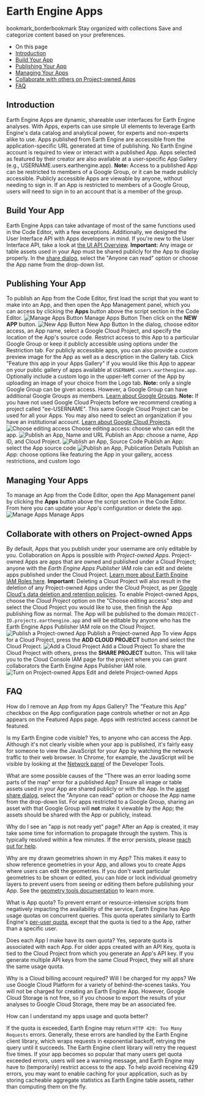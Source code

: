  
#  Earth Engine Apps 
bookmark_borderbookmark Stay organized with collections  Save and categorize content based on your preferences. 
  * On this page
  * [Introduction](https://developers.google.com/earth-engine/guides/apps#introduction)
  * [Build Your App](https://developers.google.com/earth-engine/guides/apps#build-your-app)
  * [Publishing Your App](https://developers.google.com/earth-engine/guides/apps#publishing-your-app)
  * [Managing Your Apps](https://developers.google.com/earth-engine/guides/apps#managing-your-apps)
  * [Collaborate with others on Project-owned Apps](https://developers.google.com/earth-engine/guides/apps#collaborate-with-others-on-project-owned-apps)
  * [FAQ](https://developers.google.com/earth-engine/guides/apps#faq)


## Introduction
Earth Engine Apps are dynamic, shareable user interfaces for Earth Engine analyses. With Apps, experts can use simple UI elements to leverage Earth Engine's data catalog and analytical power, for experts and non-experts alike to use. 
Apps published from Earth Engine are accessible from the application-specific URL generated at time of publishing. No Earth Engine account is required to view or interact with a published App. Apps selected as featured by their creator are also available at a user-specific App Gallery (e.g., USERNAME.users.earthengine.app). 
**Note:** Access to a published App can be restricted to members of a Google Group, or it can be made publicly accessible. Publicly accessible Apps are viewable by anyone, without needing to sign in. If an App is restricted to members of a Google Group, users will need to sign in to an account that is a member of the group.
## Build Your App
Earth Engine Apps can take advantage of most of the same functions used in the Code Editor, with a few exceptions. Additionally, we designed the User Interface API with Apps developers in mind. If you're new to the User Interface API, take a look at [ the UI API Overview](https://developers.google.com/earth-engine/ui).
**Important:** Any image or table assets used in your App must be shared publicly for the App to display properly. In the [share dialog](https://developers.google.com/earth-engine/asset_manager#sharing-assets), select the "Anyone can read" option or choose the App name from the drop-down list. 
## Publishing Your App
To publish an App from the Code Editor, first load the script that you want to make into an App, and then open the App Management panel, which you can access by clicking the **Apps** button above the script section in the Code Editor. 
![Manage Apps Button](https://developers.google.com/static/earth-engine/images/app-management-icon.png) Manage Apps Button
Then click on the **NEW APP** button. 
![New App Button](https://developers.google.com/static/earth-engine/images/create-new-app.png) New App Button
In the dialog, choose editor access, an App name, select a Google Cloud Project, and specify the location of the App's source code. Restrict access to this App to a particular Google Group or keep it publicly accessible using options under the Restriction tab. For publicly accessible apps, you can also provide a custom preview image for the App as well as a description in the Gallery tab. Click "Feature this app in your Apps Gallery" if you would like this App to appear on your public gallery of apps available at `USERNAME.users.earthengine.app`. Optionally include a custom logo in the upper-left corner of the App by uploading an image of your choice from the Logo tab. 
**Note:** only a single Google Group can be given access. However, a Google Group can have additional Google Groups as members. [Learn about Google Groups](https://support.google.com/groups/). **Note:** If you have not used Google Cloud Projects before we recommend creating a project called "ee-USERNAME". This same Google Cloud Project can be used for all your Apps. You may also need to select an organization if you have an institutional account. [Learn about Google Cloud Projects](https://cloud.google.com/resource-manager/docs/creating-managing-projects). ![Choose editing access](https://developers.google.com/static/earth-engine/images/publish-app-dialog1.png) Choose editing access: choose who can edit the app. ![Publish an App, Name and URL](https://developers.google.com/static/earth-engine/images/publish-app-dialog2.png) Publish an App: choose a name, App ID, and Cloud Project. ![Publish an App, Source Code](https://developers.google.com/static/earth-engine/images/publish-app-dialog3.png) Publish an App: select the App source code ![Publish an App, Publication Details](https://developers.google.com/static/earth-engine/images/publish-app-dialog4.png) Publish an App: choose options like featuring the App in your gallery, access restrictions, and custom logo 
## Managing Your Apps
To manage an App from the Code Editor, open the App Management panel by clicking the **Apps** button above the script section in the Code Editor. From here you can update your App's configuration or delete the app. 
![Manage Apps](https://developers.google.com/static/earth-engine/images/manage-apps.png) Manage Apps
## Collaborate with others on Project-owned Apps
By default, Apps that you publish under your username are only editable by you. Collaboration on Apps is possible with _Project-owned Apps_. Project-owned Apps are apps that are owned and published under a Cloud Project; anyone with the _Earth Engine Apps Publisher_ IAM role can edit and delete apps published under the Cloud Project. [Learn more about Earth Engine IAM Roles here](https://developers.google.com/earth-engine/cloud/roles_permissions#predefined-earth-engine-iam-roles). 
**Important:** Deleting a Cloud Project will also result in the deletion of any Project-owned Apps under the Cloud Project, as per [Google Cloud's data deletion and retention policies](https://cloud.google.com/docs/security/deletion). 
To enable Project-owned Apps, choose the _Cloud Project_ option on the "Choose editing access" step and select the Cloud Project you would like to use, then finish the App publishing flow as normal. The App will be published to the domain `PROJECT-ID.projects.earthengine.app` and will be editable by anyone who has the Earth Engine Apps Publisher IAM role on the Cloud Project. 
![Publish a Project-owned App](https://developers.google.com/static/earth-engine/images/publish-project-owned-app.png) Publish a Project-owned App
To view Apps for a Cloud Project, press the **ADD CLOUD PROJECT** button and select the Cloud Project. 
![Add a Cloud Project](https://developers.google.com/static/earth-engine/images/add-cloud-project.png) Add a Cloud Project
To share the Cloud Project with others, press the **SHARE PROJECT** button. This will take you to the Cloud Console IAM page for the project where you can grant collaborators the Earth Engine Apps Publisher IAM role. 
![Turn on Project-owned Apps](https://developers.google.com/static/earth-engine/images/project-owned-apps.png) Edit and delete Project-owned Apps
## FAQ 

How do I remove an App from my Apps Gallery?
     The "Feature this App" checkbox on the App configuration page controls whether or not an App appears on the Featured Apps page. Apps with restricted access cannot be featured.  

Is my Earth Engine code visible? 
     Yes, to anyone who can access the App. Although it's not clearly visible when your app is published, it's fairly easy for someone to view the JavaScript for your App by watching the network traffic to their web browser. In Chrome, for example, the JavaScript will be visible by looking at the [ Network panel](https://developers.google.com/web/tools/chrome-devtools/network-performance/reference) of the Developer Tools.  

What are some possible causes of the "There was an error loading some parts of the map" error for a published App?
    Ensure all image or table assets used in your App are shared publicly or with the App. In the [asset share dialog](https://developers.google.com/earth-engine/asset_manager#sharing-assets), select the "Anyone can read" option or choose the App name from the drop-down list. For apps restricted to a Google Group, sharing an asset with that Google Group will **not** make it viewable by the App; the assets should be shared with the App or publicly, instead.  

Why do I see an "app is not ready yet" page? 
     After an App is created, it may take some time for information to propagate through the system. This is typically resolved within a few minutes. If the error persists, please [reach out for help](https://developers.google.com/earth-engine/help).  

Why are my drawn geometries shown in my App? 
     This makes it easy to show reference geometries in your App, and allows you to create Apps where users can edit the geometries. If you don't want particular geometries to be shown or edited, you can hide or lock individual geometry layers to prevent users from seeing or editing them before publishing your App. See the [ geometry tools documentation](https://developers.google.com/earth-engine/playground#geometry-tools) to learn more.  

What is App quota? 
     To prevent errant or resource-intensive scripts from negatively impacting the availability of the service, Earth Engine has App usage quotas on concurrent queries. This quota operates similarly to Earth Engine's [ per-user quota](https://developers.google.com/earth-engine/usage), except that the quota is tied to a the App, rather than a specific user.  

Does each App I make have its own quota? 
     Yes, separate quota is associated with each App. For older apps created with an API Key, quota is tied to the Cloud Project from which you generate an App's API key. If you generate multiple API keys from the same Cloud Project, they will all share the same usage quota.  

Why is a Cloud billing account required? Will I be charged for my apps?
     We use Google Cloud Platform for a variety of behind-the-scenes tasks. You will not be charged for creating an Earth Engine App. However, Google Cloud Storage is not free, so if you choose to export the results of your analyses to Google Cloud Storage, there may be an associated fee.  

How can I understand my apps usage and quota better? 
    
If the quota is exceeded, Earth Engine may return `HTTP 429: Too Many Requests` errors. Generally, these errors are handled by the Earth Engine client library, which wraps requests in exponential backoff, retrying the query until it succeeds. The Earth Engine client library will retry the request five times.
If your app becomes so popular that many users get quota exceeded errors, users will see a warning message, and Earth Engine may have to (temporarily) restrict access to the app. 
To help avoid receiving 429 errors, you may want to enable caching for your application, such as by storing cacheable aggregate statistics as Earth Engine table assets, rather than computing them on the fly.
